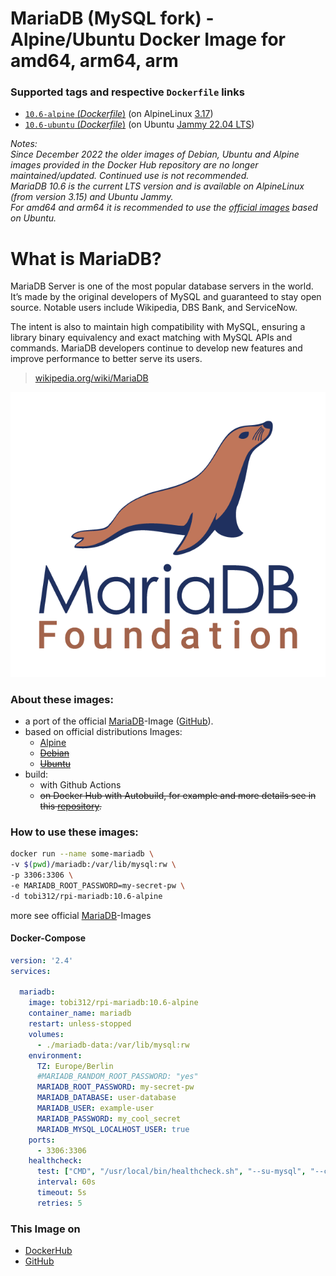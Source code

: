 # MariaDB (MySQL fork) - Alpine/Ubuntu Docker Image for amd64, arm64, arm 

### Supported tags and respective `Dockerfile` links
-	[`10.6-alpine` (*Dockerfile*)](https://github.com/Tob1asDocker/rpi-mariadb/blob/master/alpine.10_6.Dockerfile) (on AlpineLinux [3.17](https://pkgs.alpinelinux.org/package/v3.17/main/armhf/mariadb))
-	[`10.6-ubuntu` (*Dockerfile*)](https://github.com/Tob1asDocker/rpi-mariadb/blob/master/ubuntu.10_6.Dockerfile) (on Ubuntu [Jammy 22.04 LTS](https://packages.ubuntu.com/search?keywords=mariadb-server))
    
*Notes:  
Since December 2022 the older images of Debian, Ubuntu and Alpine images provided in the Docker Hub repository are no longer maintained/updated. Continued use is not recommended.  
MariaDB 10.6 is the current LTS version and is available on AlpineLinux (from version 3.15) and Ubuntu Jammy.  
For amd64 and arm64 it is recommended to use the [official images](https://hub.docker.com/_/mariadb) based on Ubuntu.* 

# What is MariaDB?

MariaDB Server is one of the most popular database servers in the world. It’s made by the original developers of MySQL and guaranteed to stay open source. Notable users include Wikipedia, DBS Bank, and ServiceNow.

The intent is also to maintain high compatibility with MySQL, ensuring a library binary equivalency and exact matching with MySQL APIs and commands. MariaDB developers continue to develop new features and improve performance to better serve its users.

> [wikipedia.org/wiki/MariaDB](https://en.wikipedia.org/wiki/MariaDB)

![logo](https://raw.githubusercontent.com/docker-library/docs/master/mariadb/logo.png)

### About these images:
* a port of the official [MariaDB](https://hub.docker.com/_/mariadb)-Image ([GitHub](https://github.com/MariaDB/mariadb-docker)).
* based on official distributions Images: 
  * [Alpine](https://hub.docker.com/_/alpine)
  * ~~[Debian](https://hub.docker.com/_/debian)~~
  * ~~[Ubuntu](https://hub.docker.com/_/ubuntu)~~
* build:
  * with Github Actions
  * ~~on Docker Hub with Autobuild, for example and more details see in this [repository](https://github.com/Tob1asDocker/dockerhubhooksexample).~~

### How to use these images:

```sh 
docker run --name some-mariadb \
-v $(pwd)/mariadb:/var/lib/mysql:rw \
-p 3306:3306 \
-e MARIADB_ROOT_PASSWORD=my-secret-pw \
-d tobi312/rpi-mariadb:10.6-alpine 
```

more see official [MariaDB](https://hub.docker.com/_/mariadb)-Images

#### Docker-Compose

```yaml
version: '2.4'
services:

  mariadb:
    image: tobi312/rpi-mariadb:10.6-alpine
    container_name: mariadb
    restart: unless-stopped
    volumes:
      - ./mariadb-data:/var/lib/mysql:rw
    environment:
      TZ: Europe/Berlin
      #MARIADB_RANDOM_ROOT_PASSWORD: "yes"
      MARIADB_ROOT_PASSWORD: my-secret-pw
      MARIADB_DATABASE: user-database
      MARIADB_USER: example-user
      MARIADB_PASSWORD: my_cool_secret
      MARIADB_MYSQL_LOCALHOST_USER: true
    ports:
      - 3306:3306
    healthcheck:
      test: ["CMD", "/usr/local/bin/healthcheck.sh", "--su-mysql", "--connect", "--innodb_initialized"]
      interval: 60s
      timeout: 5s
      retries: 5
```

### This Image on
* [DockerHub](https://hub.docker.com/r/tobi312/rpi-mariadb/)
* [GitHub](https://github.com/Tob1asDocker/rpi-mariadb)
